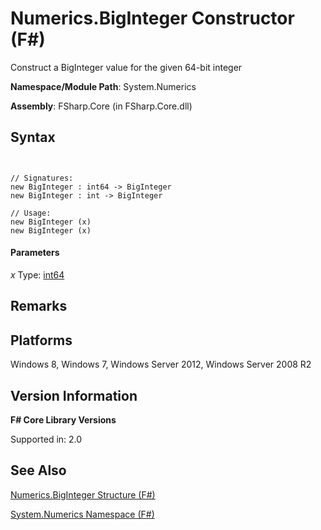# Numerics.BigInteger Constructor (F#)

Construct a BigInteger value for the given 64-bit integer

**Namespace/Module Path**: System.Numerics

**Assembly**: FSharp.Core (in FSharp.Core.dll)


## Syntax


```


// Signatures:
new BigInteger : int64 -> BigInteger
new BigInteger : int -> BigInteger

// Usage:
new BigInteger (x)
new BigInteger (x)

```



#### Parameters
*x*
Type: [int64](http://msdn.microsoft.com/en-us/library/1bec11c0-45ac-469e-923b-22a1708c0701)




## Remarks

## Platforms
Windows 8, Windows 7, Windows Server 2012, Windows Server 2008 R2


## Version Information
**F# Core Library Versions**

Supported in: 2.0




## See Also
[Numerics.BigInteger Structure &#40;F&#35;&#41;](Numerics.BigInteger-Structure-%28FSharp%29.md)

[System.Numerics Namespace &#40;F&#35;&#41;](System.Numerics-Namespace-%28FSharp%29.md)


